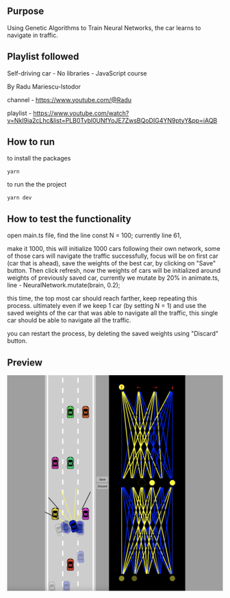 ## Purpose

Using Genetic Algorithms to Train Neural Networks, the car learns to navigate in traffic.

## Playlist followed

Self-driving car - No libraries - JavaScript course

By Radu Mariescu-Istodor

channel - https://www.youtube.com/@Radu

playlist - https://www.youtube.com/watch?v=NkI9ia2cLhc&list=PLB0Tybl0UNfYoJE7ZwsBQoDIG4YN9ptyY&pp=iAQB

## How to run

to install the packages

```
yarn

```

to run the the project

```
yarn dev
```

## How to test the functionality

open main.ts file, find the line const N = 100; currently line 61,

make it 1000, this will initialize 1000 cars following their own network,
some of those cars will navigate the traffic successfully, focus will be on first car (car that is ahead),
save the weights of the best car, by clicking on "Save" button.
Then click refresh, now the weights of cars will be initialized around weights of previously saved car,
currently we mutate by 20% in animate.ts, line - NeuralNetwork.mutate(brain, 0.2);

this time, the top most car should reach farther, keep repeating this process.
ultimately even if we keep 1 car (by setting N = 1) and use the saved weights of the car that was able to navigate all the traffic, this single car should be able to navigate all the traffic.

you can restart the process, by deleting the saved weights using "Discard" button.

## Preview

![preview](ss1.png)
